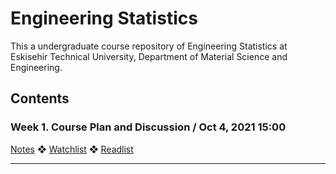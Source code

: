 # Engineering Statistics

This a undergraduate course repository of Engineering Statistics at Eskisehir Technical University, Department of Material Science and Engineering.

## Contents

### Week 1. Course Plan and Discussion / Oct 4, 2021 15:00

[Notes](https://github.com/mcavs/Theoretical_Hypothesis_Testing/blob/main/Slides/tht_week1.pdf) ❖ [Watchlist](https://github.com/mcavs/Theoretical_Hypothesis_Testing/tree/main/WatchList) ❖ [Readlist](https://github.com/mcavs/Theoretical_Hypothesis_Testing/tree/main/ReadList)

---

